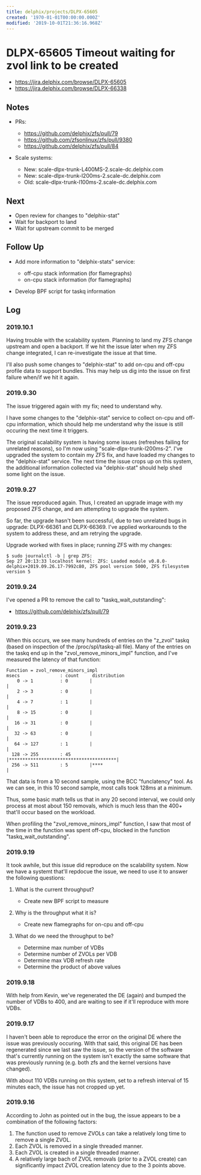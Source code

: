 ```yaml
---
title: delphix/projects/DLPX-65605
created: '1970-01-01T00:00:00.000Z'
modified: '2019-10-01T21:36:16.968Z'
---
```


# DLPX-65605 Timeout waiting for zvol link to be created

* https://jira.delphix.com/browse/DLPX-65605
* https://jira.delphix.com/browse/DLPX-66338

## Notes

* PRs:
  * https://github.com/delphix/zfs/pull/79
  * https://github.com/zfsonlinux/zfs/pull/9380
  * https://github.com/delphix/zfs/pull/84

* Scale systems:
  * New: scale-dlpx-trunk-L400MS-2.scale-dc.delphix.com
  * New: scale-dlpx-trunk-l200ms-2.scale-dc.delphix.com
  * Old: scale-dlpx-trunk-l100ms-2.scale-dc.delphix.com

## Next

* Open review for changes to "delphix-stat"
* Wait for backport to land
* Wait for upstream commit to be merged

## Follow Up

* Add more information to "delphix-stats" service:
  * off-cpu stack information (for flamegraphs)
  * on-cpu stack information (for flamegraphs)

* Develop BPF script for taskq information

## Log

### 2019.10.1

Having trouble with the scalability system. Planning to land my ZFS
change upstream and open a backport. If we hit the issue later when my
ZFS change integrated, I can re-investigate the issue at that time.

I'll also push some changes to "delphix-stat" to add on-cpu and off-cpu
profile data to support bundles. This may help us dig into the issue on
first failure when/if we hit it again.

### 2019.9.30

The issue triggered again with my fix; need to understand why.

I have some changes to the "delphix-stat" service to collect on-cpu and
off-cpu information, which should help me understand why the issue is
still occuring the next time it triggers.

The original scalability system is having some issues (refreshes failing
for unrelated reasons), so I'm now using "scale-dlpx-trunk-l200ms-2".
I've upgraded the system to contain my ZFS fix, and have loaded my
changes to the "delphix-stat" service. The next time the issue crops up
on this system, the additional information collected via "delphix-stat"
should help shed some light on the issue.

### 2019.9.27

The issue reproduced again. Thus, I created an upgrade image with my
proposed ZFS change, and am attempting to upgrade the system.

So far, the upgrade hasn't been successful, due to two unrelated bugs in
upgrade: DLPX-66361 and DLPX-66369. I've applied workarounds to the
system to address these, and am retrying the upgrade.

Upgrade worked with fixes in place; running ZFS with my changes:

    $ sudo journalctl -b | grep ZFS:
    Sep 27 20:13:33 localhost kernel: ZFS: Loaded module v0.8.0-delphix+2019.09.26.17-7992c80, ZFS pool version 5000, ZFS filesystem version 5

### 2019.9.24

I've opened a PR to remove the call to "taskq_wait_outstanding":

* https://github.com/delphix/zfs/pull/79

### 2019.9.23

When this occurs, we see many hundreds of entries on the "z_zvol" taskq
(based on inspection of the /proc/spl/taskq-all file). Many of the
entries on the taskq end up in the "zvol_remove_minors_impl" function,
and I've measured the latency of that function:

    Function = zvol_remove_minors_impl
    msecs               : count     distribution
        0 -> 1          : 0        |                                        |
        2 -> 3          : 0        |                                        |
        4 -> 7          : 1        |                                        |
        8 -> 15         : 0        |                                        |
       16 -> 31         : 0        |                                        |
       32 -> 63         : 0        |                                        |
       64 -> 127        : 1        |                                        |
      128 -> 255        : 45       |****************************************|
      256 -> 511        : 5        |****                                    |

That data is from a 10 second sample, using the BCC "funclatency" tool.
As we can see, in this 10 second sample, most calls took 128ms at a
minimum.

Thus, some basic math tells us that in any 20 second interval, we could
only process at most about 150 removals, which is much less than the
400+ that'll occur based on the workload.

When profiling the "zvol_remove_minors_impl" function, I saw that most
of the time in the function was spent off-cpu, blocked in the function
"taskq_wait_outstanding".

### 2019.9.19

It took awhile, but this issue did reproduce on the scalability system.
Now we have a systemt that'll repdocue the issue, we need to use it to
answer the following questions:

1. What is the current throughput?
   * Create new BPF script to measure

2. Why is the throughput what it is?
   * Create new flamegraphs for on-cpu and off-cpu

3. What do we need the throughput to be?
   * Determine max number of VDBs
   * Determine number of ZVOLs per VDB
   * Determine max VDB refresh rate
   * Determine the product of above values

### 2019.9.18

With help from Kevin, we've regenerated the DE (again) and bumped the
number of VDBs to 400, and are waiting to see if it'll reproduce with
more VDBs.

### 2019.9.17

I haven't been able to reproduce the error on the original DE where the
issue was previously occuring. With that said, this original DE has been
regenerated since we last saw the issue, so the version of the software
that's currently running on the system isn't exactly the same software
that was previously running (e.g. both zfs and the kernel versions have
changed).

With about 110 VDBs running on this system, set to a refresh interval of
15 minutes each, the issue has not cropped up yet.

### 2019.9.16

According to John as pointed out in the bug, the issue appears to be a
combination of the following factors:

1. The function used to remove ZVOLs can take a relatively long time to
   remove a single ZVOL.
2. Each ZVOL is removed in a single threaded manner.
3. Each ZVOL is created in a single threaded manner.
4. A relatively large bach of ZVOL removals (prior to a ZVOL create) can
   significantly impact ZVOL creation latency due to the 3 points above.
